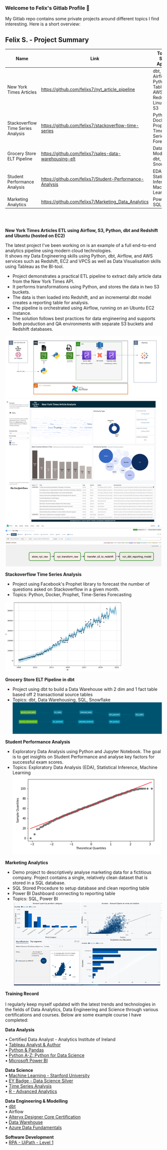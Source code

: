 ### Welcome to Felix's Gitlab Profile 👋

<!--
**felixs7/felixs7** is a ✨ _special_ ✨ repository because its `README.md` (this file) appears on your GitHub profile.

Here are some ideas to get you started:

- 🔭 I’m currently working on ...
- 🌱 I’m currently learning ...
- 👯 I’m looking to collaborate on ...
- 🤔 I’m looking for help with ...
- 💬 Ask me about ...
- 📫 How to reach me: ...
- 😄 Pronouns: ...
- ⚡ Fun fact: ...
-->


My Gitlab repo contains some private projects around different topics I find interesting. Here is a short overview:

## Felix S. - Project Summary
| Name                     | Link                                                           | Tools & Skills Applied                                           |
|--------------------------|----------------------------------------------------------------|-------------------------------------------------------|
| New York Times Articles  | https://github.com/felixs7/nyt_article_pipeline | dbt, Airflow, Python, Tableau AWS Redshift, Linux, EC2, S3 |
| Stackoverflow Time Series Analysis                  | https://github.com/felixs7/stackoverflow-time-series     | Python, Docker, Prophet, Time-Series Forecasting  |
| Grocery Store ELT Pipeline        | https://github.com/felixs7/sales-data-warehousing-elt                  | Data Modelling, dbt, Snowflake                   |
| Student Performance Analysis         | https://github.com/felixs7/Student-Performance-Analysis     | EDA, Statistical Inference, Machine Learning                      |
| Marketing Analytics  | https://github.com/felixs7/Marketing_Data_Analytics                 | Power BI, SQL                                       |

<br>
<br>


**New York Times Articles ETL using Airflow, S3, Python, dbt and Redshift and Ubuntu (hosted on EC2)**

The latest project I've been working on is an example of a full end-to-end analytics pipeline using modern cloud technologies. <br>
It shows my Data Engineering skills using Python, dbt, Airflow, and AWS services such as Redshift, EC2 and VPCS as well as Data Visualisation skills using Tableau as the BI-tool. <br>

- Project demonstrates a practical ETL pipeline to extract daily article data from the New York Times API.
- It performs transformations using Python, and stores the data in two S3 buckets.
- The data is then loaded into Redshift, and an incremental dbt model creates a reporting table for analysis.
- The pipeline is orchestrated using Airflow, running on an Ubuntu EC2 instance.
- The solution follows best practices for data engineering and supports both production and QA environments with separate S3 buckets and Redshift databases.

![etl_airflow](img/architecture_screenshot_fs.png)
![etl_airflow](img/Tableau-Workbook.png)
![etl_airflow](img/airflow_new.png)


**Stackoverflow Time Series Analysis**
  - Project using Facebook's Prophet library  to forecast the number of questions asked on Stackoverflow in a given month.
  - Topics: Python, Docker, Prophet, Time-Series Forecasting
  <img src="img/time_series.png"  style="height:75%; width:75%" >
  
 
 **Grocery Store ELT Pipeline in dbt**
  - Project using dbt to build a Data Warehouse with 2 dim and 1 fact table based off 2 transactional source tables
  - Topics: dbt, Data Warehousing, SQL, Snowflake
  ![dbt_warehouse](img/dbt_pipe.png)
  
    
**Student Performance Analysis**
  - Exploratory Data Analysis using Python and Jupyter Notebook. The goal is to get insights on Student Performance and analyse key factors for successful exam scores. 
  - Topics: Exploratory Data Analysis (EDA), Statistical Inference, Machine Learning
  ![student_performance](img/student_performance.png)

**Marketing Analytics**

  - Demo project to descriptively analyse marketing data for a fictitious company. Project contains a single, relatively clean dataset that is stored in a SQL database.
  - SQL Stored Procedure to setup database and clean reporting table
  - Power BI Dashboard connecting to reporting table
  - Topics: SQL, Power BI
  ![marketing_analytics](img/marketing_analytics.png)

  

<b>Training Record</b><br> 
<br>
I regularly keep myself updated with the latest trends and technologies in the fields of Data Analytics, Data Engineering and Science through various certifications and courses. Below are some example course I have completed:
 
<B>Data Analysis</B><br>

•	Certified Data Analyst - Analytics Institute of Ireland<br>
•	<a href='https://www.credly.com/users/felix-stiefel/badges'>Tableau Analyst & Author</a><br>
•	<a href='https://drive.google.com/file/d/15GFbKarqLlYR5jOIpJ8JIrA8e8sYKy7Z/view'>Python & Pandas</a><br>
•	<a href='https://drive.google.com/file/d/1ee0ZVVTWdFpnBQsY2ib3Y6-_rXznyfcT/view'>Python A-Z: Python for Data Science</a><br>
•	<a href='https://drive.google.com/file/d/11OyqsqaZtm7Bl1sKPnsjJKXOLNgWqI1C/view'>Microsoft Power BI</a><br>

<B>Data Science</B><br>
•	<a href='https://www.coursera.org/account/accomplishments/verify/DZ566Z4GJSJX'>Machine Learning - Stanford University</a><br>
•	<a href='https://www.credly.com/users/felix-stiefel/badges'>EY Badge - Data Science Silver</a><br>
•	<a href='https://indeed.udemy.com/certificate/UC-f40c080a-d788-4c9f-a530-3c56d16540dd/?utm_campaign=email&utm_source=sendgrid.com&utm_medium=email'>Time Series Analysis</a><br>
•	<a href='https://drive.google.com/file/d/17dTJR7HsHGipdTPL3oOOhJ7r7bthDpVf/view'>R - Advanced Analytics</a><br>

<B>Data Engineering & Modelling</B><br>
•	<a href='https://indeed.udemy.com/certificate/UC-ccc43d81-8407-41fe-ac2f-f1e83d7dd3d3/?utm_source=sendgrid.com&utm_medium=email&utm_campaign=email'>dbt</a><br>
•	Airflow <br>
•	<a href='https://www.credly.com/users/felix-stiefel/badges'>Alteryx Designer Core Certification</a><br>
•	<a href='https://udemy-certificate.s3.amazonaws.com/pdf/UC-96f0d5dc-8ca8-443c-8fc5-7839cdcfb113.pdf'>Data Warehouse</a><br>
•	<a href='https://www.credly.com/users/felix-stiefel/badges'>Azure Data Fundamentals</a><br>


<B>Software Development</B><br>
•	<a href='https://drive.google.com/file/d/11EDF2-b5XPYar0hdns8S3x_YG6U5m0ux/view'>RPA - UiPath - Level 1</a><br>








 
